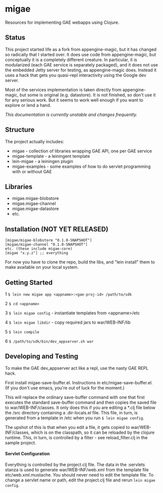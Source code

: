 # migae

Resources for implementing GAE webapps using Clojure.

## Status

This project started life as a fork from appengine-magic, but it has
changed so radically that I started over.  It does use code from
appengine-magic, but conceptually it is a completely different
creature.  In particular, it is modularized (each GAE service is
separately packaged), and it does not use the embedded Jetty server
for testing, as appengine-magic does.  Instead it uses a hack that
gets you quasi-repl interactivity using the Google dev server.

Most of the services implementation is taken directly from
appengine-magic, but some is original (e.g. datastore).  It is not
finished, so don't use it for any serious work.  But it seems to work
well enough if you want to explore or lend a hand.

_*This documentation is currently unstable and changes frequently.*_

## Structure

The project actually includes:

 * migae - collection of libraries wrapping GAE API, one per GAE service
 * migae-template - a leiningent template
 * lein-migae - a leiningen plugin
 * migae-examples - some examples of how to do servlet programming with or without GAE

## Libraries

 * migae.migae-blobstore
 * migae.migae-channel
 * migae.migae-datastore
 * etc.

## Installation (NOT YET RELEASED)

    [migae/migae-blobstore "0.1.0-SNAPSHOT"]
    [migae/migae-channel "0.1.0-SNAPSHOT"]
    etc. (these include migae-core)
    [migae "x.y.z"] ;; everything

For now you have to clone the repo, build the libs, and "lein install"
them to make available on your local system.

## Getting Started

  1  `$ lein new migae app <appname>:<gae-proj-id> /path/to/sdk`

  2  `$ cd <appname>`

  3  `$ lein migae config`  - instantiate templates from \<appname\>/etc

  4 `$ lein migae libdir`   - copy required jars to war/WEB-INF/lib

  5 `$ lein compile`

  6 `$ /path/to/sdk/bin/dev_appserver.sh war`

## Developing and Testing

To make the GAE dev_appserver act like a repl, use the nasty GAE REPL
hack.

First install migae-save-buffer.el.  Instructions in
etc/migae-save-buffer.el.  (If you don't use emacs, you're out of luck
for the moment.)

This will replace the ordinary save-buffer command with one that first
executes the standard save-buffer command and then copies the saved
file to war/WEB-INF/classes.  It only does this if you are editing a
*.clj file below the <proj>/src directory containing a .dir-locals.el
file.  This file, in turn, is generated from a template in <proj>/etc
when you run `$ lein migae config`.

The upshot of this is that when you edit a file, it gets copied to
war/WEB-INF/classes, which is on the classpath, so it can be reloaded
by the clojure runtime.  This, in turn, is controlled by a filter -
see reload_filter.clj in the sample project.

#### Servlet Configuration

Everything is controlled by the project.clj file.  The data in the
:servlets stanza is used to generate war/WEB-INF/web.xml from the
template file etc/web.xml.mustache.  You should never need to edit the
template file.  To change a servlet name or path, edit the project.clj
file and rerun `lein migae config`.
